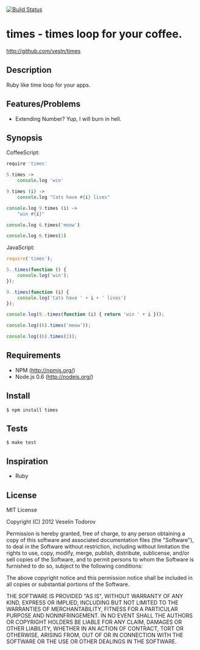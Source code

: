 [![Build Status](https://secure.travis-ci.org/vesln/times.png)](http://travis-ci.org/vesln/times)

# times - times loop for your coffee.

http://github.com/vesln/times

## Description
	
Ruby like time loop for your apps.

## Features/Problems

- Extending Number? Yup, I will burn in hell.
	
## Synopsis

CoffeeScript:

```coffeescript
require 'times'

5.times ->
	console.log 'win'

9.times (i) ->
	console.log "Cats have #{i} lives"

console.log 9.times (i) ->
	"win #{i}"

console.log 6.times('meow')

console.log 6.times(1)
```

JavaScript:

```javascript
require('times');

5..times(function () {
	console.log('win');
});

9..times(function (i) {
	console.log('Cats have ' + i + ' lives')
});

console.log(9..times(function (i) { return 'win ' + i }));

console.log((6).times('meow'));

console.log((6).times(1));
```
## Requirements

- NPM (http://npmjs.org/)
- Node.js 0.6 (http://nodejs.org/)

## Install

	$ npm install times

## Tests

	$ make test
	
## Inspiration

- Ruby

## License

MIT License

Copyright (C) 2012 Veselin Todorov

Permission is hereby granted, free of charge, to any person obtaining a copy of
this software and associated documentation files (the "Software"), to deal in
the Software without restriction, including without limitation the rights to
use, copy, modify, merge, publish, distribute, sublicense, and/or sell copies
of the Software, and to permit persons to whom the Software is furnished to do
so, subject to the following conditions:

The above copyright notice and this permission notice shall be included in all
copies or substantial portions of the Software.

THE SOFTWARE IS PROVIDED "AS IS", WITHOUT WARRANTY OF ANY KIND, EXPRESS OR
IMPLIED, INCLUDING BUT NOT LIMITED TO THE WARRANTIES OF MERCHANTABILITY,
FITNESS FOR A PARTICULAR PURPOSE AND NONINFRINGEMENT. IN NO EVENT SHALL THE
AUTHORS OR COPYRIGHT HOLDERS BE LIABLE FOR ANY CLAIM, DAMAGES OR OTHER
LIABILITY, WHETHER IN AN ACTION OF CONTRACT, TORT OR OTHERWISE, ARISING FROM,
OUT OF OR IN CONNECTION WITH THE SOFTWARE OR THE USE OR OTHER DEALINGS IN THE
SOFTWARE.